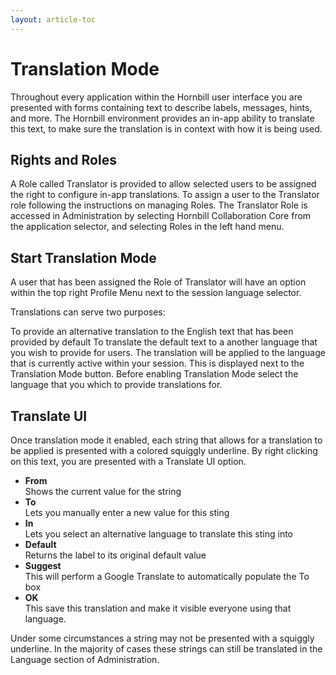 ```yaml
---
layout: article-toc
---
```

# Translation Mode
Throughout every application within the Hornbill user interface you are presented with forms containing text to describe labels, messages, hints, and more. The Hornbill environment provides an in-app ability to translate this text, to make sure the translation is in context with how it is being used.

## Rights and Roles
A Role called Translator is provided to allow selected users to be assigned the right to configure in-app translations. To assign a user to the Translator role following the instructions on managing Roles. The Translator Role is accessed in Administration by selecting Hornbill Collaboration Core from the application selector, and selecting Roles in the left hand menu.

## Start Translation Mode
A user that has been assigned the Role of Translator will have an option within the top right Profile Menu next to the session language selector.

Translations can serve two purposes:

To provide an alternative translation to the English text that has been provided by default
To translate the default text to a another language that you wish to provide for users.
The translation will be applied to the language that is currently active within your session. This is displayed next to the Translation Mode button. Before enabling Translation Mode select the language that you which to provide translations for.

## Translate UI
Once translation mode it enabled, each string that allows for a translation to be applied is presented with a colored squiggly underline. By right clicking on this text, you are presented with a Translate UI option.

* **From**<br>Shows the current value for the string
* **To**<br>Lets you manually enter a new value for this sting
* **In**<br>Lets you select an alternative language to translate this sting into
* **Default**<br> Returns the label to its original default value
* **Suggest**<br>This will perform a Google Translate to automatically populate the To box
* **OK**<br>This save this translation and make it visible everyone using that language.

Under some circumstances a string may not be presented with a squiggly underline. In the majority of cases these strings can still be translated in the Language section of Administration.

<!-- References>
<!-- https://wiki.hornbill.com/index.php?title=Translation_Mode>